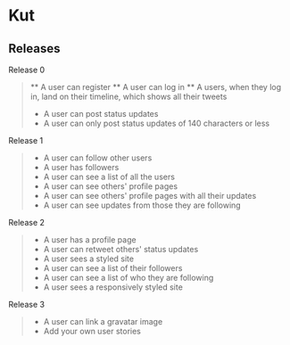 # Kut
## Releases

Release 0
> ** A user can register
> ** A user can log in
> ** A users, when they log in, land on their timeline, which shows all their tweets
> * A user can post status updates
> * A user can only post status updates of 140 characters or less

Release 1
> * A user can follow other users
> * A user has followers
> * A user can see a list of all the users
> * A user can see others' profile pages
> * A user can see others' profile pages with all their updates
> * A user can see updates from those they are following

Release 2
> * A user has a profile page
> * A user can retweet others' status updates
> * A user sees a styled site
> * A user can see a list of their followers
> * A user can see a list of who they are following
> * A user sees a responsively styled site

Release 3
> * A user can link a gravatar image
> * Add your own user stories
